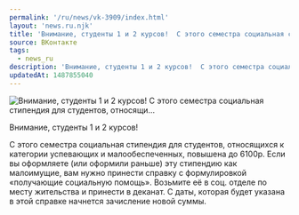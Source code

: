 ```yaml
---
permalink: '/ru/news/vk-3909/index.html'
layout: 'news.ru.njk'
title: 'Внимание, студенты 1 и 2 курсов!  С этого семестра социальная стипендия для студентов, относящи'
source: ВКонтакте
tags:
  - news_ru
description: 'Внимание, студенты 1 и 2 курсов!  С этого семестра социальная стипендия для студентов, относящи…'
updatedAt: 1487855040
---
```

![Внимание, студенты 1 и 2 курсов!  С этого семестра социальная стипендия для студентов, относящи…](https://sun9-4.userapi.com/impf/c639123/v639123484/9da6/bYUXJpnlbms.jpg?size=1280x720&quality=96&sign=b005e3eed24dc00c0ce37e3c5120bb79&c_uniq_tag=IFqf-Ch7nMnsZdlkVXiBuXctDiLvFwTWg3o3L8b1BWU&type=album)

Внимание, студенты 1 и 2 курсов!

С этого семестра социальная стипендия для студентов, относящихся к категории успевающих и малообеспеченных, повышена до 6100р. Если вы оформляете (или оформили раньше) эту стипендию как малоимущие, вам нужно принести справку с формулировкой «получающие социальную помощь». Возьмите её в соц. отделе по месту жительства и принести в деканат. С даты, которая будет указана в этой справке начнется зачисление новой суммы.
